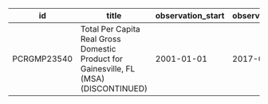 | id          | title                                                                                 | observation_start   | observation_end   |
|-------------|---------------------------------------------------------------------------------------|---------------------|-------------------|
| PCRGMP23540 | Total Per Capita Real Gross Domestic Product for Gainesville, FL (MSA) (DISCONTINUED) | 2001-01-01          | 2017-01-01        |